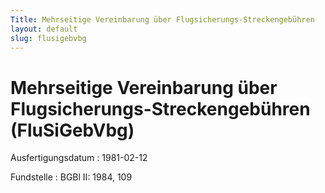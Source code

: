 ```yaml
---
Title: Mehrseitige Vereinbarung über Flugsicherungs-Streckengebühren
layout: default
slug: flusigebvbg
---
```


# Mehrseitige Vereinbarung über Flugsicherungs-Streckengebühren (FluSiGebVbg)

Ausfertigungsdatum
:   1981-02-12

Fundstelle
:   BGBl II: 1984, 109


